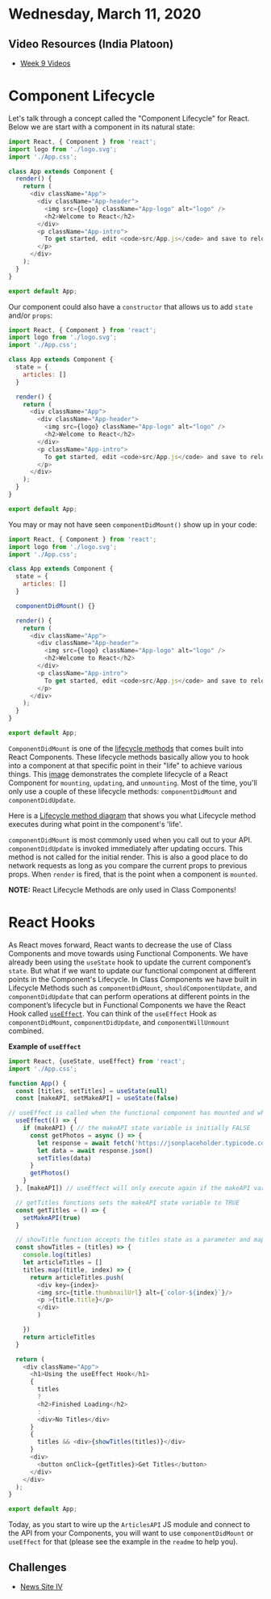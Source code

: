 Wednesday, March 11, 2020
======================
## Video Resources (India Platoon)
* [Week 9 Videos](https://www.youtube.com/playlist?list=PLu0CiQ7bzwERhlMRLuufP0bnwgWEFGnAi)

# Component Lifecycle
Let's talk through a concept called the "Component Lifecycle" for React. Below we are start with a component in its natural state:

```javascript
import React, { Component } from 'react';
import logo from './logo.svg';
import './App.css';

class App extends Component {
  render() {
    return (
      <div className="App">
        <div className="App-header">
          <img src={logo} className="App-logo" alt="logo" />
          <h2>Welcome to React</h2>
        </div>
        <p className="App-intro">
          To get started, edit <code>src/App.js</code> and save to reload.
        </p>
      </div>
    );
  }
}

export default App;
```

Our component could also have a `constructor` that allows us to add `state` and/or `props`:

```javascript
import React, { Component } from 'react';
import logo from './logo.svg';
import './App.css';

class App extends Component {
  state = {
    articles: []
  }

  render() {
    return (
      <div className="App">
        <div className="App-header">
          <img src={logo} className="App-logo" alt="logo" />
          <h2>Welcome to React</h2>
        </div>
        <p className="App-intro">
          To get started, edit <code>src/App.js</code> and save to reload.
        </p>
      </div>
    );
  }
}

export default App;
```

You may or may not have seen `componentDidMount()` show up in your code:
```javascript
import React, { Component } from 'react';
import logo from './logo.svg';
import './App.css';

class App extends Component {
  state = {
    articles: []
  }

  componentDidMount() {}

  render() {
    return (
      <div className="App">
        <div className="App-header">
          <img src={logo} className="App-logo" alt="logo" />
          <h2>Welcome to React</h2>
        </div>
        <p className="App-intro">
          To get started, edit <code>src/App.js</code> and save to reload.
        </p>
      </div>
    );
  }
}

export default App;
```

`ComponentDidMount` is one of the [lifecycle methods](https://reactjs.org/docs/react-component.html#the-component-lifecycle) that comes built into React Components. These lifecycle methods basically allow you to hook into a component at that specific point in their "life" to achieve various things. This [image](https://cdn-images-1.medium.com/max/2000/1*XcGM-8E_hGl4fpAr9wJIsA.png) demonstrates the complete lifecycle of a React Component for `mounting`, `updating`, and `unmounting`. Most of the time, you'll only use a couple of these lifecycle methods: `componentDidMount` and `componentDidUpdate`. 

Here is a [Lifecycle method diagram](http://projects.wojtekmaj.pl/react-lifecycle-methods-diagram/) that shows you what Lifecycle method executes during what point in the component's 'life'.

`componentDidMount` is most commonly used when you call out to your API. `componentDidUpdate` is invoked immediately after updating occurs. This method is not called for the initial render. This is also a good place to do network requests as long as you compare the current props to previous props. When `render` is fired, that is the point when a component is `mounted`.

__NOTE:__ React Lifecycle Methods are only used in Class Components! 

# React Hooks
As React moves forward, React wants to decrease the use of Class Components and move towards using Functional Components. We have already been using the `useState` hook to update the current component’s `state`. But what if we want to update our functional component at different points in the Component's Lifecycle. In Class Components we have built in Lifecycle Methods such as `componentDidMount`, `shouldComponentUpdate`, and `componentDidUpdate` that can perform operations at different points in the component’s lifecycle but in Functional Components we have the React Hook called [`useEffect`](https://reactjs.org/docs/hooks-effect.html). You can think of the `useEffect` Hook as `componentDidMount`, `componentDidUpdate`, and `componentWillUnmount` combined.


__Example of `useEffect`__

```javascript
import React, {useState, useEffect} from 'react';
import './App.css';

function App() {
  const [titles, setTitles] = useState(null)
  const [makeAPI, setMakeAPI] = useState(false)

// useEffect is called when the functional component has mounted and when certain state data is updated
  useEffect(() => { 
    if (makeAPI) { // the makeAPI state variable is initially FALSE
      const getPhotos = async () => {
        let response = await fetch('https://jsonplaceholder.typicode.com/photos')
        let data = await response.json()
        setTitles(data)
      }
      getPhotos()
    }
  }, [makeAPI]) // useEffect will only execute again if the makeAPI variable changes

  // getTitles functions sets the makeAPI state variable to TRUE
  const getTitles = () => {
    setMakeAPI(true)
  }

  // showTitle function accepts the titles state as a parameter and maps through
  const showTitles = (titles) => {
    console.log(titles)
    let articleTitles = []
    titles.map((title, index) => {
      return articleTitles.push(
        <div key={index}>
        <img src={title.thumbnailUrl} alt={`color-${index}`}/>
        <p >{title.title}</p>
        </div>
        )

    })
    return articleTitles
  }

  return (
    <div className="App">
      <h1>Using the useEffect Hook</h1>
      {
        titles
        ?
        <h2>Finished Loading</h2>
        :
        <div>No Titles</div>
      }
      {
        titles && <div>{showTitles(titles)}</div>
      }
      <div>
        <button onClick={getTitles}>Get Titles</button>
      </div>
    </div>
  );
}

export default App;
```

Today, as you start to wire up the `ArticlesAPI` JS module and connect to the API from your Components, you will want to use `componentDidMount` or `useEffect` for that (please see the example in the `readme` to help you).

Challenges
----------
* [News Site IV](https://github.com/kiloplatoon/news-site-IV)
